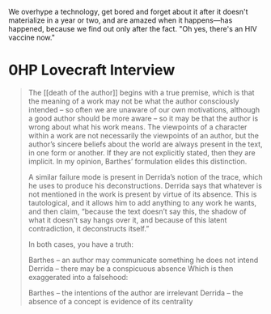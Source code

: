 We overhype a technology, get bored and forget about it after it doesn't materialize in a year or two, and are amazed when it happens—has happened, because we find out only after the fact. "Oh yes, there's an HIV vaccine now."

# 0HP Lovecraft Interview

> The [[death of the author]] begins with a true premise, which is that the meaning of a work may not be what the author consciously intended – so often we are unaware of our own motivations, although a good author should be more aware – so it may be that the author is wrong about what his work means. The viewpoints of a character within a work are not necessarily the viewpoints of an author, but the author’s sincere beliefs about the world are always present in the text, in one form or another. If they are not explicitly stated, then they are implicit. In my opinion, Barthes’ formulation elides this distinction. 
> 
> A similar failure mode is present in Derrida’s notion of the trace, which he uses to produce his deconstructions. Derrida says that whatever is not mentioned in the work is present by virtue of its absence. This is tautological, and it allows him to add anything to any work he wants, and then claim, “because the text doesn’t say this, the shadow of what it doesn’t say hangs over it, and because of this latent contradiction, it deconstructs itself.” 
> 
> In both cases, you have a truth:
> 
> Barthes – an author may communicate something he does not intend
> Derrida – there may be a conspicuous absence
> Which is then exaggerated into a falsehood:
> 
> Barthes – the intentions of the author are irrelevant
> Derrida – the absence of a concept is evidence of its centrality
